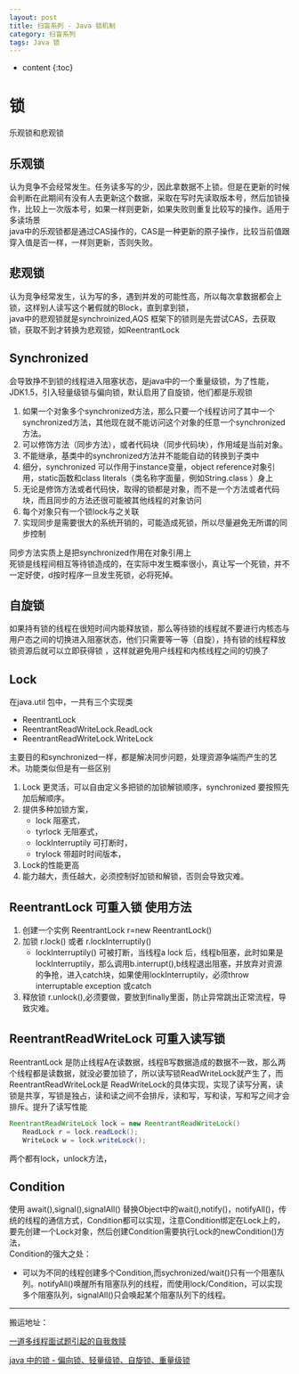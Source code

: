 ```yaml
---
layout: post
title: 扫盲系列 - Java 锁机制
category: 扫盲系列
tags: Java 锁
---
```

* content
{:toc}

# 锁
乐观锁和悲观锁

## 乐观锁
认为竞争不会经常发生。任务读多写的少，因此拿数据不上锁。但是在更新的时候会判断在此期间有没有人去更新这个数据，采取在写时先读取版本号，然后加锁操作，比较上一次版本号，如果一样则更新，如果失败则重复比较写的操作。适用于多读场景   
java中的乐观锁都是通过CAS操作的，CAS是一种更新的原子操作，比较当前值跟穿入值是否一样，一样则更新，否则失败。
## 悲观锁
认为竞争经常发生，认为写的多，遇到并发的可能性高，所以每次拿数据都会上锁，这样别人读写这个暑假就的Block，直到拿到锁，   
java中的悲观锁就是synchroinized,AQS 框架下的锁则是先尝试CAS，去获取锁，获取不到才转换为悲观锁，如ReentrantLock

## Synchronized
会导致挣不到锁的线程进入阻塞状态，是java中的一个重量级锁，为了性能，JDK1.5，引入轻量级锁与偏向锁，默认启用了自旋锁，他们都是乐观锁
1. 如果一个对象多个synchronized方法，那么只要一个线程访问了其中一个synchronized方法，其他现在就不能访问这个对象的任意一个synchronized方法。
2. 可以修饰方法（同步方法），或者代码块（同步代码块），作用域是当前对象。
3. 不能继承，基类中的synchronized方法并不能能自动的转换到子类中
4. 细分，synchronized 可以作用于instance变量，object reference对象引用，static函数和class literals（类名称字面量，例如String.class ）身上
5. 无论是修饰方法或者代码快，取得的锁都是对象，而不是一个方法或者代码块，而且同步的方法还很可能被其他线程的对象访问
6. 每个对象只有一个锁lock与之关联
7. 实现同步是需要很大的系统开销的，可能造成死锁，所以尽量避免无所谓的同步控制

同步方法实质上是把synchronized作用在对象引用上  
死锁是线程间相互等待锁造成的，在实际中发生概率很小，真让写一个死锁，并不一定好使，d按时程序一旦发生死锁，必将死掉。

## 自旋锁
如果持有锁的线程在很短时间内能释放锁，那么等待锁的线程就不要进行内核态与用户态之间的切换进入阻塞状态，他们只需要等一等（自旋），持有锁的线程释放锁资源后就可以立即获得锁
，这样就避免用户线程和内核线程之间的切换了

## Lock
在java.util 包中，一共有三个实现类
* ReentrantLock
* ReentrantReadWriteLock.ReadLock
* ReentrantReadWriteLock.WriteLock

主要目的和synchronized一样，都是解决同步问题，处理资源争端而产生的艺术。功能类似但是有一些区别
1. Lock 更灵活，可以自由定义多把锁的加锁解锁顺序，synchronized 要按照先加后解顺序。
2. 提供多种加锁方案，
    * lock 阻塞式，
    * tyrlock 无阻塞式，
    * lockInterruptily 可打断时，
    * trylock 带超时时间版本，
3. Lock的性能更高
4. 能力越大，责任越大，必须控制好加锁和解锁，否则会导致灾难。

## ReentrantLock 可重入锁 使用方法
1. 创建一个实例   ReentrantLock r=new ReentrantLock()
2. 加锁  r.lock() 或者 r.lockInterruptily()
    * lockInterruptily() 可被打断，当线程a  lock 后，线程b阻塞，此时如果是lockInterruptily，那么调用b.interrupt(),b线程退出阻塞，并放弃对资源的争抢，进入catch块，如果使用lockInterruptily，必须throw interruptable exception 或catch
3. 释放锁 r.unlock(),必须要做，要放到finally里面，防止异常跳出正常流程，导致灾难。

## ReentrantReadWriteLock 可重入读写锁
ReentrantLock 是防止线程A在读数据，线程B写数据造成的数据不一致，那么两个线程都是读数据，就没必要加锁了，所以读写锁ReadWriteLock就产生了，而ReentrantReadWriteLock是 ReadWriteLock的具体实现，实现了读写分离，读锁是共享，写锁是独占，读和读之间不会排斥，读和写，写和读，写和写之间才会排斥。提升了读写性能

```java
ReentrantReadWriteLock lock = new ReentrantReadWriteLock()
　　ReadLock r = lock.readLock();
　　WriteLock w = lock.writeLock();
```
两个都有lock，unlock方法，

## Condition
使用 await(),signal(),signalAll() 替换Object中的wait(),notify()，notifyAll()，传统的线程的通信方式，Condition都可以实现，注意Condition绑定在Lock上的，要先创建一个Lock对象，然后创建Condition需要执行Lock的newCondition()方法，  
Condition的强大之处：
* 可以为不同的线程创建多个Condition,而sychronized/wait()只有一个阻塞队列。notifyAll()唤醒所有阻塞队列的线程，而使用lock/Condition，可以实现多个阻塞队列，signalAll()只会唤起某个阻塞队列下的线程。


---
搬运地址：    

[一道多线程面试题引起的自我救赎](https://segmentfault.com/a/1190000006671595)

[java 中的锁 - 偏向锁、轻量级锁、自旋锁、重量级锁](https://blog.csdn.net/zqz_zqz/article/details/70233767)

